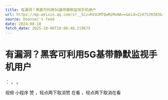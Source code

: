 ```yaml
---
title: 有漏洞？黑客可利用5G基带静默监视手机用户
url: https://mp.weixin.qq.com/s?__biz=MzU2MTQwMzMxNA==&mid=2247539383&idx=1&sn=1e316e036f94820d8211e625a202809e
source: Doonsec's feed
date: 2024-08-10
fetch_date: 2025-10-06T18:00:48.219675
---
```


# 有漏洞？黑客可利用5G基带静默监视手机用户

：
，
。

视频
小程序
赞
，轻点两下取消赞
在看
，轻点两下取消在看
